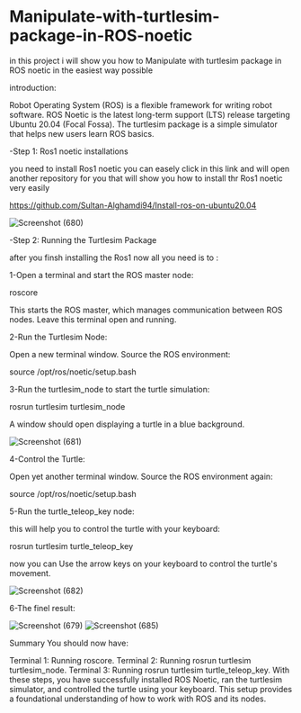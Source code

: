 # Manipulate-with-turtlesim-package-in-ROS-noetic
in this project i will show you how to Manipulate with turtlesim package in ROS noetic in the easiest way possible 


introduction:

Robot Operating System (ROS) is a flexible framework for writing robot software. ROS Noetic is the latest long-term support (LTS) release targeting Ubuntu 20.04 (Focal Fossa). The turtlesim package is a simple simulator that helps new users learn ROS basics. 

-Step 1: Ros1 noetic installations

you need to install Ros1 noetic you can easely click in this link and will open another repository for you that will show you how to install thr Ros1 noetic very easily 

https://github.com/Sultan-Alghamdi94/Install-ros-on-ubuntu20.04

![Screenshot (680)](https://github.com/user-attachments/assets/a37f676f-afb9-4285-bb52-f19d9e51bba5)


-Step 2: Running the Turtlesim Package

after you finsh installing the Ros1 now all you need is to :

1-Open a terminal and start the ROS master node:

roscore

This starts the ROS master, which manages communication between ROS nodes. Leave this terminal open and running.

2-Run the Turtlesim Node:

Open a new terminal window. Source the ROS environment:

source /opt/ros/noetic/setup.bash

3-Run the turtlesim_node to start the turtle simulation:

rosrun turtlesim turtlesim_node

A window should open displaying a turtle in a blue background.

![Screenshot (681)](https://github.com/user-attachments/assets/f56fc38d-1650-4053-b62b-53458d2b23b8)


4-Control the Turtle:

Open yet another terminal window. Source the ROS environment again:

source /opt/ros/noetic/setup.bash

5-Run the turtle_teleop_key node:

this will help you to control the turtle with your keyboard:

rosrun turtlesim turtle_teleop_key

now you can Use the arrow keys on your keyboard to control the turtle's movement.

![Screenshot (682)](https://github.com/user-attachments/assets/571f9480-de9e-4075-a491-e5644f426d12)

6-The finel result:

![Screenshot (679)](https://github.com/user-attachments/assets/a829bc77-febb-48ff-9ff1-070cfca003db)
![Screenshot (685)](https://github.com/user-attachments/assets/481d5f54-2d6e-41c9-ad8c-2d3b9460c2ee)


Summary
You should now have:

Terminal 1: Running roscore.
Terminal 2: Running rosrun turtlesim turtlesim_node.
Terminal 3: Running rosrun turtlesim turtle_teleop_key.
With these steps, you have successfully installed ROS Noetic, ran the turtlesim simulator, and controlled the turtle using your keyboard. This setup provides a foundational understanding of how to work with ROS and its nodes.

